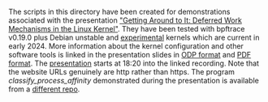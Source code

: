The scripts in this directory have been created for demonstrations associated with the presentation ["Getting Around to It: Deferred Work Mechanisms in the Linux Kernel"](https://www.socallinuxexpo.org/scale/21x/presentations/getting-around-it-deferred-work-mechanisms-linux-kernel).   They have been tested with bpftrace v0.19.0 plus Debian unstable and [experimental](https://github.com/chaiken/linux/tree/wq-dump) kernels which are current in early 2024.  More information about the kernel configuration and other software tools is linked in the presentation slides in [ODP format](http://she-devel.cobbm/ChaikenSCALE2024.odp) and  [PDF format](http://she-devel.com/ChaikenSCALE2024.pdf).   The [presentation](https://www.youtube.com/watch?v=IH5ecVVlbcM) starts at 18:20 into the linked recording.  Note that the website URLs genuinely are http rather than https.   The program *classify_process_affinity* demonstrated during the presentation is available from a [different repo](https://github.com/chaiken/util-scripts).
